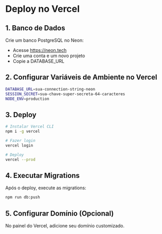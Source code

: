 # Deploy no Vercel

## 1. Banco de Dados
Crie um banco PostgreSQL no Neon:
- Acesse https://neon.tech
- Crie uma conta e um novo projeto
- Copie a DATABASE_URL

## 2. Configurar Variáveis de Ambiente no Vercel
```bash
DATABASE_URL=sua-connection-string-neon
SESSION_SECRET=sua-chave-super-secreta-64-caracteres
NODE_ENV=production
```

## 3. Deploy
```bash
# Instalar Vercel CLI
npm i -g vercel

# Fazer login
vercel login

# Deploy
vercel --prod
```

## 4. Executar Migrations
Após o deploy, execute as migrations:
```bash
npm run db:push
```

## 5. Configurar Domínio (Opcional)
No painel do Vercel, adicione seu domínio customizado.